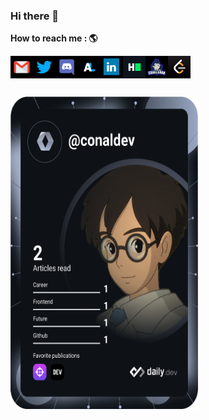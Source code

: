 ### Hi there 👋


**How to reach me : 🌎**

[<img align="left" alt="gmail" width="36px" height="36px"  src="icons/gmail.png"/>](mailto:vminhdds@gmail.com)
[<img align="left" alt="twitter" width="36px" height="36px"  src="icons/twitter.png" />](https://twitter.com/vminhdev)
[<img align="left" alt="discord" width="36px" height="36px"  src="icons/discord.png" />](https://discordapp.com/users/685055506884198400/)
[<img align="left" alt="anilist" width="36px" height="36px"  src="icons/anilist.png" />](https://anilist.co/user/conal/)
[<img align="left" alt="linkedin" width="36px" height="36px" src="icons/in.png" />](https://www.linkedin.com/in/minhconaldds/)
[<img align="left" alt="hackerrank" width="36px" height="36px" src="icons/HackerRank.png" />](https://www.hackerrank.com/ConelDev)
[<img align="left" alt="codelearn" width="36px" height="36px" src="icons/codelearn.png" />](https://codelearn.io/profile/689528)
[<img align="left" alt="leetcode" width="36px" height="36px" src="icons/leetcode.png" />](https://leetcode.com/ConalDev/)
<br /><br /><br />

<a href="https://app.daily.dev/conaldev"><img src="https://github.com/conaldev/conaldev/blob/master/devcard.svg" width="300" height = "500" alt="conaldev's Dev Card"/></a>


<!--
Here are some ideas to get you started:

- 🔭 I’m currently working on ...
- 🌱 I’m currently learning ...
- 👯 I’m looking to collaborate on ...
- 🤔 I’m looking for help with ...
- ⚡ Fun fact: ...
-->
